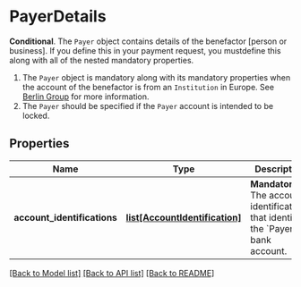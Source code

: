 # PayerDetails

__Conditional__. The `Payer` object contains details of the benefactor [person or business]. If you define this in your payment request, you mustdefine this along with all of the nested mandatory properties.<ol>     <li>The `Payer` object is mandatory along with its mandatory properties when the account of the benefactor is from an `Institution` in Europe.          See [Berlin Group](https://docs.yapily.com/pages/knowledge/open-banking/berlin_group/) for more information.</li>     <li>The `Payer` should be specified if the `Payer` account is intended to be locked.</li></ol>
## Properties
Name | Type | Description | Notes
------------ | ------------- | ------------- | -------------
**account_identifications** | [**list[AccountIdentification]**](AccountIdentification.md) | __Mandatory__. The account identifications that identify the &#x60;Payer&#x60; bank account. | 

[[Back to Model list]](../README.md#documentation-for-models) [[Back to API list]](../README.md#documentation-for-api-endpoints) [[Back to README]](../README.md)


